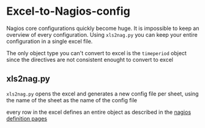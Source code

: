 # Excel-to-Nagios-config
Nagios core configurations quickly become huge. It is impossible to keep an overview of every configuration. 
Using `xls2nag.py` you can keep your entire configuration in a single excel file.

The only object type you can't convert to excel is the `timeperiod` object since the directives are not consistent enought to convert to excel 

## xls2nag.py
`xls2nag.py` opens the excel and generates a new config file per sheet, using the name of the sheet as the name of the config file

every row in the excel defines an entire object as described in the [nagios definition pages](https://assets.nagios.com/downloads/nagioscore/docs/nagioscore/3/en/objectdefinitions.html)

